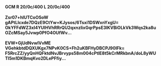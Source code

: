 #### GCM R 20/0c/400 L 20/0c/400
**Zsr07+hIUTCoOSoW**<br/>**gAPtLlcxde7DQzE9CtYw+KJysos/6Tsxi1DSWxnYxgU=**<br/>**OkYFFdWZ3xI4YUlHVhRRrQU2qxnzlixGqrPpsE3lKVBiOLkVk3Wqs2ka8uOZcMSay5Jvwp0PfO4OUfWv...**<br/><br/>
**EVW+GjUdNvwlVvME**<br/>**VGehkbtdDQXUKgx7NPvK0CS+Fh2uKBFHyDBCPJ90lFk=**<br/>**F5RrcZZ/yyQnHQFktdNvJBrvyps58m004cPtlE8t5kCrMRkbnA/doL8yWUTl5m1DKBmqKvo2DLePFfiy...**